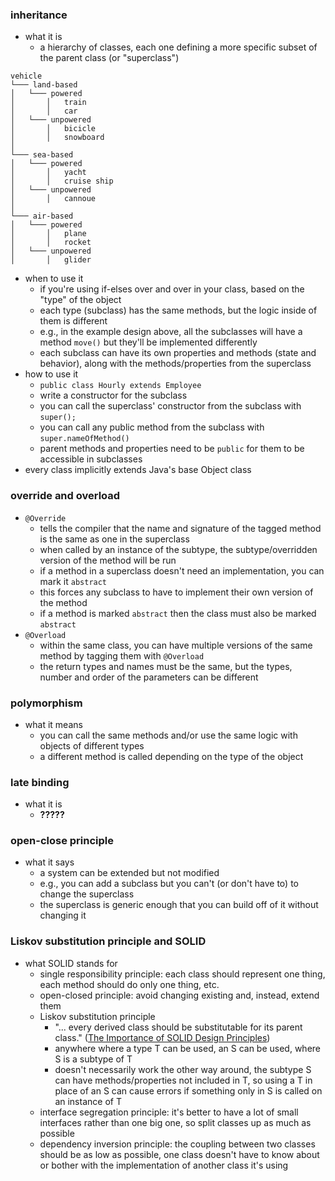 ### inheritance
- what it is
    - a hierarchy of classes, each one defining a more specific subset of the parent class (or "superclass")
```
vehicle
└─── land-based
│   └─── powered
│       │   train
│       │   car
│   └─── unpowered
│       │   bicicle
│       │   snowboard
│
└─── sea-based
│   └─── powered
│       │   yacht
│       │   cruise ship
│   └─── unpowered
│       │   cannoue
│   
└─── air-based
│   └─── powered
│       │   plane
│       │   rocket
│   └─── unpowered
│       │   glider
```
- when to use it
    - if you're using if-elses over and over in your class, based on the "type" of the object
    - each type (subclass) has the same methods, but the logic inside of them is different
    - e.g., in the example design above, all the subclasses will have a method `move()` but they'll be implemented differently
    - each subclass can have its own properties and methods (state and behavior), along with the methods/properties from the superclass
- how to use it
    - `public class Hourly extends Employee`
    - write a constructor for the subclass
    - you can call the superclass' constructor from the subclass with `super();`
    - you can call any public method from the subclass with `super.nameOfMethod()`
    - parent methods and properties need to be `public` for them to be accessible in subclasses
- every class implicitly extends Java's base Object class

### override and overload
- `@Override`
    - tells the compiler that the name and signature of the tagged method is the same as one in the superclass
    - when called by an instance of the subtype, the subtype/overridden version of the method will be run
    - if a method in a superclass doesn't need an implementation, you can mark it `abstract`
    - this forces any subclass to have to implement their own version of the method
    - if a method is marked `abstract` then the class must also be marked `abstract`
- `@Overload`
    - within the same class, you can have multiple versions of the same method by tagging them with `@Overload`
    - the return types and names must be the same, but the types, number and order of the parameters can be different

### polymorphism
- what it means
    - you can call the same methods and/or use the same logic with objects of different types
    - a different method is called depending on the type of the object

### late binding
- what it is
    - **?????**

### open-close principle
- what it says
    - a system can be extended but not modified
    - e.g., you can add a subclass but you can't (or don't have to) to change the superclass
    - the superclass is generic enough that you can build off of it without changing it

### Liskov substitution principle and SOLID
- what SOLID stands for
    - single responsibility principle: each class should represent one thing, each method should do only one thing, etc.
    - open-closed principle: avoid changing existing and, instead, extend them
    - Liskov substitution principle
        - "... every derived class should be substitutable for its parent class." ([The Importance of SOLID Design Principles](https://www.bmc.com/blogs/solid-design-principles/))
        - anywhere where a type T can be used, an S can be used, where S is a subtype of T
        - doesn't necessarily work the other way around, the subtype S can have methods/properties not included in T, so using a T in place of an S can cause errors if something only in S is called on an instance of T
    - interface segregation principle: it's better to have a lot of small interfaces rather than one big one, so split classes up as much as possible
    - dependency inversion principle: the coupling between two classes should be as low as possible, one class doesn't have to know about or bother with the implementation of another class it's using

